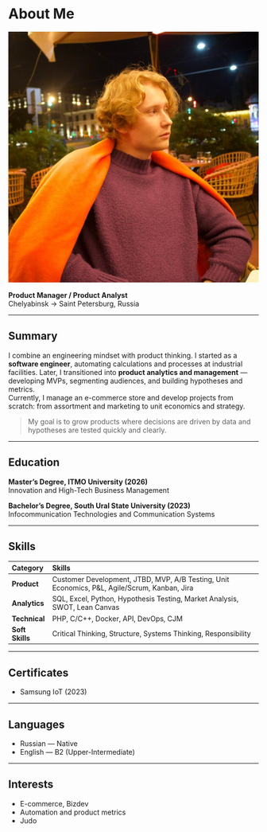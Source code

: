 # About Me

![It's me](images/photo_2025-08-28_18-24-31.jpg)

**Product Manager / Product Analyst**  
Chelyabinsk → Saint Petersburg, Russia  

---

## Summary

I combine an engineering mindset with product thinking. I started as a **software engineer**, automating calculations and processes at industrial facilities. Later, I transitioned into **product analytics and management** — developing MVPs, segmenting audiences, and building hypotheses and metrics.  
Currently, I manage an e-commerce store and develop projects from scratch: from assortment and marketing to unit economics and strategy.

> My goal is to grow products where decisions are driven by data and hypotheses are tested quickly and clearly.

---

## Education

**Master’s Degree, ITMO University (2026)**  
Innovation and High-Tech Business Management  

**Bachelor’s Degree, South Ural State University (2023)**  
Infocommunication Technologies and Communication Systems  

---

## Skills

| Category        | Skills                                                                                         |
| :--------------- | :--------------------------------------------------------------------------------------------- |
| **Product**      | Customer Development, JTBD, MVP, A/B Testing, Unit Economics, P&L, Agile/Scrum, Kanban, Jira  |
| **Analytics**    | SQL, Excel, Python, Hypothesis Testing, Market Analysis, SWOT, Lean Canvas                    |
| **Technical**    | PHP, C/C++, Docker, API, DevOps, CJM                                                          |
| **Soft Skills**  | Critical Thinking, Structure, Systems Thinking, Responsibility                                |

---

## Certificates

* Samsung IoT (2023)

---

## Languages

* Russian — Native  
* English — B2 (Upper-Intermediate)

---

## Interests

* E-commerce, Bizdev
* Automation and product metrics  
* Judo
